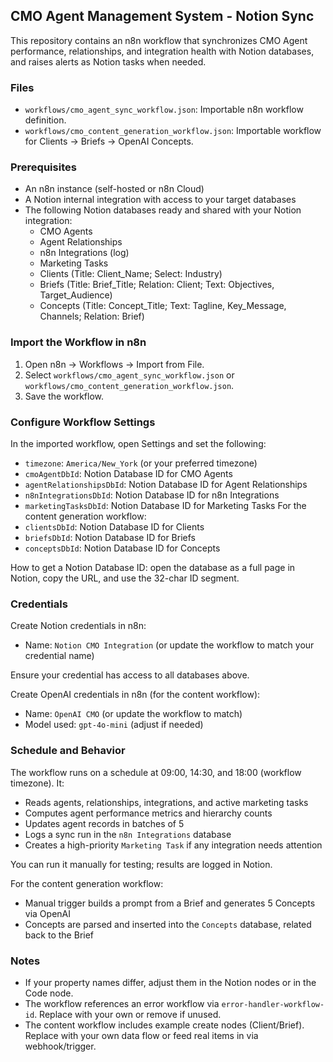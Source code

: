 ## CMO Agent Management System - Notion Sync

This repository contains an n8n workflow that synchronizes CMO Agent performance, relationships, and integration health with Notion databases, and raises alerts as Notion tasks when needed.

### Files

- `workflows/cmo_agent_sync_workflow.json`: Importable n8n workflow definition.
- `workflows/cmo_content_generation_workflow.json`: Importable workflow for Clients → Briefs → OpenAI Concepts.

### Prerequisites

- An n8n instance (self-hosted or n8n Cloud)
- A Notion internal integration with access to your target databases
- The following Notion databases ready and shared with your Notion integration:
  - CMO Agents
  - Agent Relationships
  - n8n Integrations (log)
  - Marketing Tasks
  - Clients (Title: Client_Name; Select: Industry)
  - Briefs (Title: Brief_Title; Relation: Client; Text: Objectives, Target_Audience)
  - Concepts (Title: Concept_Title; Text: Tagline, Key_Message, Channels; Relation: Brief)

### Import the Workflow in n8n

1. Open n8n → Workflows → Import from File.
2. Select `workflows/cmo_agent_sync_workflow.json` or `workflows/cmo_content_generation_workflow.json`.
3. Save the workflow.

### Configure Workflow Settings

In the imported workflow, open Settings and set the following:

- `timezone`: `America/New_York` (or your preferred timezone)
- `cmoAgentDbId`: Notion Database ID for CMO Agents
- `agentRelationshipsDbId`: Notion Database ID for Agent Relationships
- `n8nIntegrationsDbId`: Notion Database ID for n8n Integrations
- `marketingTasksDbId`: Notion Database ID for Marketing Tasks
For the content generation workflow:
- `clientsDbId`: Notion Database ID for Clients
- `briefsDbId`: Notion Database ID for Briefs
- `conceptsDbId`: Notion Database ID for Concepts

How to get a Notion Database ID: open the database as a full page in Notion, copy the URL, and use the 32-char ID segment.

### Credentials

Create Notion credentials in n8n:

- Name: `Notion CMO Integration` (or update the workflow to match your credential name)

Ensure your credential has access to all databases above.

Create OpenAI credentials in n8n (for the content workflow):

- Name: `OpenAI CMO` (or update the workflow to match)
- Model used: `gpt-4o-mini` (adjust if needed)

### Schedule and Behavior

The workflow runs on a schedule at 09:00, 14:30, and 18:00 (workflow timezone). It:

- Reads agents, relationships, integrations, and active marketing tasks
- Computes agent performance metrics and hierarchy counts
- Updates agent records in batches of 5
- Logs a sync run in the `n8n Integrations` database
- Creates a high-priority `Marketing Task` if any integration needs attention

You can run it manually for testing; results are logged in Notion.

For the content generation workflow:

- Manual trigger builds a prompt from a Brief and generates 5 Concepts via OpenAI
- Concepts are parsed and inserted into the `Concepts` database, related back to the Brief

### Notes

- If your property names differ, adjust them in the Notion nodes or in the Code node.
- The workflow references an error workflow via `error-handler-workflow-id`. Replace with your own or remove if unused.
 - The content workflow includes example create nodes (Client/Brief). Replace with your own data flow or feed real items in via webhook/trigger.


